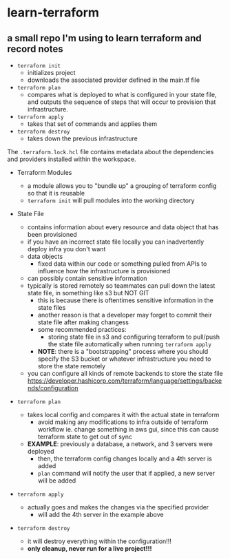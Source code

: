 # learn-terraform
## a small repo I'm using to learn terraform and record notes

- `terraform init`
  - initializes project
  - downloads the associated provider defined in the main.tf file
- `terraform plan`
  - compares what is deployed to what is configured in your state file, and outputs the sequence of steps that will occur to provision that infrastructure.
- `terraform apply`
  - takes that set of commands and applies them
- `terraform destroy`
  - takes down the previous infrastructure

The `.terraform.lock.hcl` file contains metadata about the dependencies and providers installed within the workspace.

- Terraform Modules
  - a module allows you to "bundle up" a grouping of terraform config so that it is reusable
  - `terraform init` will pull modules into the working directory
- State File
  - contains information about every resource and data object that has been provisioned
  - if you have an incorrect state file locally you can inadvertently deploy infra you don't want
  - data objects
    - fixed data within our code or something pulled from APIs to influence how the infrastructure is provisioned
  - can possibly contain sensitive information
  - typically is stored remotely so teammates can pull down the latest state file, in something like s3 but NOT GIT
    - this is because there is oftentimes sensitive information in the state files
    - another reason is that a developer may forget to commit their state file after making changess
    - some recommended practices:
      - storing state file in s3 and configuring terraform to pull/push the state file automatically when running `terraform apply`
    - **NOTE**: there is a "bootstrapping" process where you should specify the S3 bucket or whatever infrastructure you need to store the state remotely
  - you can configure all kinds of remote backends to store the state file https://developer.hashicorp.com/terraform/language/settings/backends/configuration

- `terraform plan`
  - takes local config and compares it with the actual state in terraform
    - avoid making any modifications to infra outside of terraform workflow ie. change something in aws gui, since this can cause terraform state to get out of sync
  - **EXAMPLE**: previously a database, a network, and 3 servers were deployed
    - then, the terraform config changes locally and a 4th server is added
    - `plan` command will notify the user that if applied, a new server will be added
- `terraform apply`
  - actually goes and makes the changes via the specified provider
    - will add the 4th server in the example above
- `terraform destroy`
  - it will destroy everything within the configuration!!!
  - **only cleanup, never run for a live project!!!**

